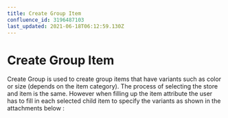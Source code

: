```yaml
---
title: Create Group Item
confluence_id: 3196487103
last_updated: 2021-06-18T06:12:59.130Z
---
```


# Create Group Item

Create Group is used to create group items that have variants such as color or size (depends on the item category). The process of selecting the store and item is the same. However when filling up the item attribute the user has to fill in each selected child item to specify the variants as shown in the attachments below :
